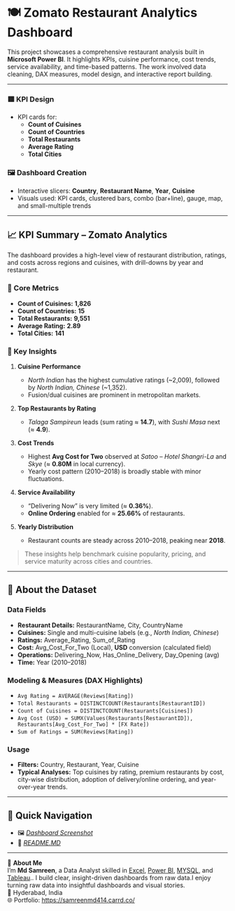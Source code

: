 # 🍽️ Zomato Restaurant Analytics Dashboard

This project showcases a comprehensive restaurant analysis built in **Microsoft Power BI**. It highlights KPIs, cuisine performance, cost trends, service availability, and time-based patterns. The work involved data cleaning, DAX measures, model design, and interactive report building.

---

### 🟥 KPI Design
- KPI cards for:
  - **Count of Cuisines**
  - **Count of Countries**
  - **Total Restaurants**
  - **Average Rating**
  - **Total Cities**

### 🖼️ Dashboard Creation
- Interactive slicers: **Country**, **Restaurant Name**, **Year**, **Cuisine**
- Visuals used: KPI cards, clustered bars, combo (bar+line), gauge, map, and small-multiple trends

---

## 📈 KPI Summary – Zomato Analytics

The dashboard provides a high-level view of restaurant distribution, ratings, and costs across regions and cuisines, with drill-downs by year and restaurant.

### 🔢 Core Metrics
- **Count of Cuisines:** **1,826**
- **Count of Countries:** **15**
- **Total Restaurants:** **9,551**
- **Average Rating:** **2.89**
- **Total Cities:** **141**

### 🧠 Key Insights
1. **Cuisine Performance**
   - *North Indian* has the highest cumulative ratings (~2,009), followed by *North Indian, Chinese* (~1,352).
   - Fusion/dual cuisines are prominent in metropolitan markets.

2. **Top Restaurants by Rating**
   - *Talaga Sampireun* leads (sum rating ≈ **14.7**), with *Sushi Masa* next (≈ **4.9**).

3. **Cost Trends**
   - Highest **Avg Cost for Two** observed at *Satoo – Hotel Shangri-La* and *Skye* (≈ **0.80M** in local currency).
   - Yearly cost pattern (2010–2018) is broadly stable with minor fluctuations.

4. **Service Availability**
   - “Delivering Now” is very limited (≈ **0.36%**).
   - **Online Ordering** enabled for ≈ **25.66%** of restaurants.

5. **Yearly Distribution**
   - Restaurant counts are steady across 2010–2018, peaking near **2018**.

> These insights help benchmark cuisine popularity, pricing, and service maturity across cities and countries.

---

## 📂 About the Dataset

### Data Fields
- **Restaurant Details:** RestaurantName, City, CountryName
- **Cuisines:** Single and multi-cuisine labels (e.g., *North Indian, Chinese*)
- **Ratings:** Average_Rating, Sum_of_Rating
- **Cost:** Avg_Cost_For_Two (Local), **USD** conversion (calculated field)
- **Operations:** Delivering_Now, Has_Online_Delivery, Day_Opening (avg)
- **Time:** Year (2010–2018)

### Modeling & Measures (DAX Highlights)
- `Avg Rating = AVERAGE(Reviews[Rating])`
- `Total Restaurants = DISTINCTCOUNT(Restaurants[RestaurantID])`
- `Count of Cuisines = DISTINCTCOUNT(Restaurants[Cuisines])`
- `Avg Cost (USD) = SUMX(Values(Restaurants[RestaurantID]), Restaurants[Avg_Cost_For_Two] * [FX Rate])`
- `Sum of Ratings = SUM(Reviews[Rating])`

### Usage
- **Filters:** Country, Restaurant, Year, Cuisine
- **Typical Analyses:** Top cuisines by rating, premium restaurants by cost, city-wise distribution, adoption of delivery/online ordering, and year-over-year trends.

---

## 🔗 Quick Navigation
- 🖼️ *[Dashboard Screenshot](https://github.com/mdsamreen414/Power-BI/tree/main/Zomato%20Analytics/Screenshots.md)*
- 📂 *[README.MD](https://github.com/mdsamreen414/Power-BI/blob/main/Zomato%20Analytics/README.md)*

---

🧕 **About Me**  
I’m **Md Samreen**, a Data Analyst skilled in [Excel](https://github.com/mdsamreen414/Excel), [Power BI](https://github.com/mdsamreen414/Power-BI), [MYSQL](https://github.com/mdsamreen414/MYSQL), and [Tableau](https://github.com/mdsamreen414/Tableau).. I build clear, insight-driven dashboards from raw data.I enjoy turning raw data into insightful dashboards and visual stories.  
📍 Hyderabad, India  
🌐 Portfolio: https://samreenmd414.carrd.co/
